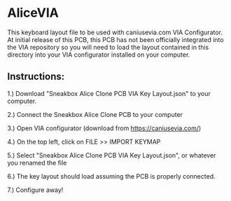# AliceVIA
This keyboard layout file to be used with caniusevia.com VIA Configurator. At initial release of this PCB, this PCB has not been officially integrated into the VIA repository so you will need to load the layout contained in this directory into your VIA configurator installed on your computer. 

Instructions: 
--------------
1.) Download "Sneakbox Alice Clone PCB VIA Key Layout.json" to your computer. 

2.) Connect the Sneakbox Alice Clone PCB to your computer

3.) Open VIA configurator (download from https://caniusevia.com/)

4.) On the top left, click on FILE >> IMPORT KEYMAP

5.) Select "Sneakbox Alice Clone PCB VIA Key Layout.json", or whatever you renamed the file

6.) The key layout should load assuming the PCB is properly connected.

7.) Configure away!
